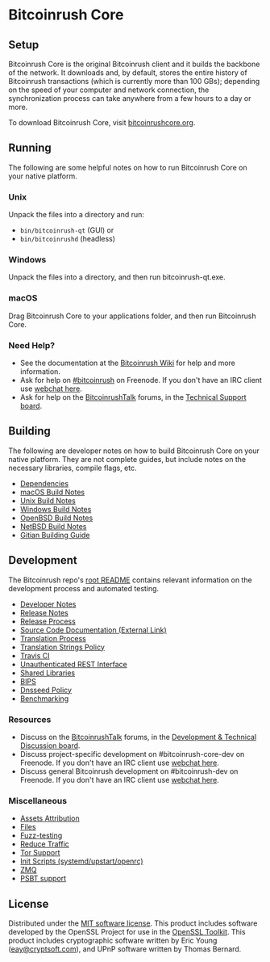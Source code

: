Bitcoinrush Core
=============

Setup
---------------------
Bitcoinrush Core is the original Bitcoinrush client and it builds the backbone of the network. It downloads and, by default, stores the entire history of Bitcoinrush transactions (which is currently more than 100 GBs); depending on the speed of your computer and network connection, the synchronization process can take anywhere from a few hours to a day or more.

To download Bitcoinrush Core, visit [bitcoinrushcore.org](https://bitcoinrushcore.org/en/releases/).

Running
---------------------
The following are some helpful notes on how to run Bitcoinrush Core on your native platform.

### Unix

Unpack the files into a directory and run:

- `bin/bitcoinrush-qt` (GUI) or
- `bin/bitcoinrushd` (headless)

### Windows

Unpack the files into a directory, and then run bitcoinrush-qt.exe.

### macOS

Drag Bitcoinrush Core to your applications folder, and then run Bitcoinrush Core.

### Need Help?

* See the documentation at the [Bitcoinrush Wiki](https://en.bitcoinrush.it/wiki/Main_Page)
for help and more information.
* Ask for help on [#bitcoinrush](http://webchat.freenode.net?channels=bitcoinrush) on Freenode. If you don't have an IRC client use [webchat here](http://webchat.freenode.net?channels=bitcoinrush).
* Ask for help on the [BitcoinrushTalk](https://bitcoinrushtalk.org/) forums, in the [Technical Support board](https://bitcoinrushtalk.org/index.php?board=4.0).

Building
---------------------
The following are developer notes on how to build Bitcoinrush Core on your native platform. They are not complete guides, but include notes on the necessary libraries, compile flags, etc.

- [Dependencies](dependencies.md)
- [macOS Build Notes](build-osx.md)
- [Unix Build Notes](build-unix.md)
- [Windows Build Notes](build-windows.md)
- [OpenBSD Build Notes](build-openbsd.md)
- [NetBSD Build Notes](build-netbsd.md)
- [Gitian Building Guide](gitian-building.md)

Development
---------------------
The Bitcoinrush repo's [root README](/README.md) contains relevant information on the development process and automated testing.

- [Developer Notes](developer-notes.md)
- [Release Notes](release-notes.md)
- [Release Process](release-process.md)
- [Source Code Documentation (External Link)](https://dev.visucore.com/bitcoinrush/doxygen/)
- [Translation Process](translation_process.md)
- [Translation Strings Policy](translation_strings_policy.md)
- [Travis CI](travis-ci.md)
- [Unauthenticated REST Interface](REST-interface.md)
- [Shared Libraries](shared-libraries.md)
- [BIPS](bips.md)
- [Dnsseed Policy](dnsseed-policy.md)
- [Benchmarking](benchmarking.md)

### Resources
* Discuss on the [BitcoinrushTalk](https://bitcoinrushtalk.org/) forums, in the [Development & Technical Discussion board](https://bitcoinrushtalk.org/index.php?board=6.0).
* Discuss project-specific development on #bitcoinrush-core-dev on Freenode. If you don't have an IRC client use [webchat here](http://webchat.freenode.net/?channels=bitcoinrush-core-dev).
* Discuss general Bitcoinrush development on #bitcoinrush-dev on Freenode. If you don't have an IRC client use [webchat here](http://webchat.freenode.net/?channels=bitcoinrush-dev).

### Miscellaneous
- [Assets Attribution](assets-attribution.md)
- [Files](files.md)
- [Fuzz-testing](fuzzing.md)
- [Reduce Traffic](reduce-traffic.md)
- [Tor Support](tor.md)
- [Init Scripts (systemd/upstart/openrc)](init.md)
- [ZMQ](zmq.md)
- [PSBT support](psbt.md)

License
---------------------
Distributed under the [MIT software license](/COPYING).
This product includes software developed by the OpenSSL Project for use in the [OpenSSL Toolkit](https://www.openssl.org/). This product includes
cryptographic software written by Eric Young ([eay@cryptsoft.com](mailto:eay@cryptsoft.com)), and UPnP software written by Thomas Bernard.
